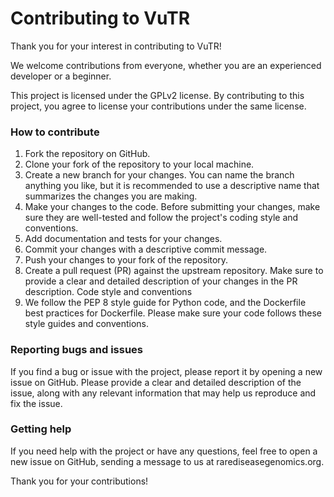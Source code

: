 # Contributing to VuTR

Thank you for your interest in contributing to VuTR! 

We welcome contributions from everyone, whether you are an experienced developer or a beginner.

This project is licensed under the GPLv2 license. 
By contributing to this project, you agree to license your contributions under the same license.

### How to contribute
1. Fork the repository on GitHub.
2. Clone your fork of the repository to your local machine.
3. Create a new branch for your changes. You can name the branch anything you like, but it is recommended to use a descriptive name that summarizes the changes you are making.
4. Make your changes to the code. Before submitting your changes, make sure they are well-tested and follow the project's coding style and conventions.
5. Add documentation and tests for your changes.
6. Commit your changes with a descriptive commit message.
7. Push your changes to your fork of the repository.
8. Create a pull request (PR) against the upstream repository. Make sure to provide a clear and detailed description of your changes in the PR description.
Code style and conventions
9. We follow the PEP 8 style guide for Python code, and the Dockerfile best practices for Dockerfile. Please make sure your code follows these style guides and conventions.

### Reporting bugs and issues

If you find a bug or issue with the project, please report it by opening a new issue on GitHub. Please provide a clear and detailed description of the issue, along with any relevant information that may help us reproduce and fix the issue.

### Getting help

If you need help with the project or have any questions, feel free to open a new issue on GitHub, sending a message to us at rarediseasegenomics.org.

Thank you for your contributions!


